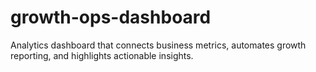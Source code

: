 # growth-ops-dashboard
Analytics dashboard that connects business metrics, automates growth reporting, and highlights actionable insights.

